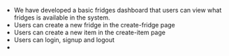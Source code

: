 * We have developed a basic fridges dashboard that users can view what fridges is available in the system.
* Users can create a new fridge in the create-fridge page
* Users can create a new item in the create-item page
* Users can login, signup and logout
* 